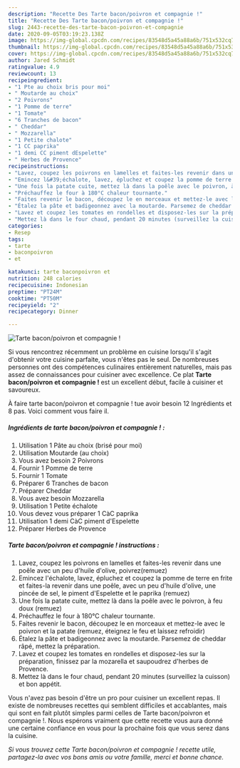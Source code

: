 ```yaml
---
description: "Recette Des Tarte bacon/poivron et compagnie !"
title: "Recette Des Tarte bacon/poivron et compagnie !"
slug: 2443-recette-des-tarte-bacon-poivron-et-compagnie
date: 2020-09-05T03:19:23.138Z
image: https://img-global.cpcdn.com/recipes/83548d5a45a88a6b/751x532cq70/tarte-baconpoivron-et-compagnie-photo-principale-de-la-recette.jpg
thumbnail: https://img-global.cpcdn.com/recipes/83548d5a45a88a6b/751x532cq70/tarte-baconpoivron-et-compagnie-photo-principale-de-la-recette.jpg
cover: https://img-global.cpcdn.com/recipes/83548d5a45a88a6b/751x532cq70/tarte-baconpoivron-et-compagnie-photo-principale-de-la-recette.jpg
author: Jared Schmidt
ratingvalue: 4.9
reviewcount: 13
recipeingredient:
- "1 Pte au choix bris pour moi"
- " Moutarde au choix"
- "2 Poivrons"
- "1 Pomme de terre"
- "1 Tomate"
- "6 Tranches de bacon"
- " Cheddar"
- " Mozzarella"
- "1 Petite chalote"
- "1 CC paprika"
- "1 demi CC piment dEspelette"
- " Herbes de Provence"
recipeinstructions:
- "Lavez, coupez les poivrons en lamelles et faites-les revenir dans une poêle avec un peu d&#39;huile d&#39;olive, poivrez(remuez)"
- "Emincez l&#39;échalote, lavez, épluchez et coupez la pomme de terre en frite et faites-la revenir dans une poêle, avec un peu d&#39;huile d&#39;olive, une pincée de sel, le piment d&#39;Espelette et le paprika (remuez)"
- "Une fois la patate cuite, mettez là dans la poêle avec le poivron, à feu doux (remuez)"
- "Préchauffez le four à 180°C chaleur tournante."
- "Faites revenir le bacon, découpez le en morceaux et mettez-le avec le poivron et la patate (remuez, éteignez le feu et laissez refroidir)"
- "Étalez la pâte et badigeonnez avec la moutarde. Parsemez de cheddar râpé, mettez la préparation."
- "Lavez et coupez les tomates en rondelles et disposez-les sur la préparation, finissez par la mozarella et saupoudrez d&#39;herbes de Provence."
- "Mettez là dans le four chaud, pendant 20 minutes (surveillez la cuisson) et bon appétit."
categories:
- Resep
tags:
- tarte
- baconpoivron
- et

katakunci: tarte baconpoivron et 
nutrition: 248 calories
recipecuisine: Indonesian
preptime: "PT24M"
cooktime: "PT50M"
recipeyield: "2"
recipecategory: Dinner

---
```



![Tarte bacon/poivron et compagnie !](https://img-global.cpcdn.com/recipes/83548d5a45a88a6b/751x532cq70/tarte-baconpoivron-et-compagnie-photo-principale-de-la-recette.jpg)

Si vous rencontrez récemment un problème en cuisine lorsqu'il s'agit d'obtenir votre cuisine parfaite, vous n'êtes pas le seul. De nombreuses personnes ont des compétences culinaires entièrement naturelles, mais pas assez de connaissances pour cuisiner avec excellence. Ce plat <strong> Tarte bacon/poivron et compagnie ! </strong> est un excellent début, facile à cuisiner et savoureux.

<!--inarticleads1-->

À faire tarte bacon/poivron et compagnie ! tue avoir besoin 12 Ingrédients et 8 pas. Voici comment vous faire il.

##### Ingrédients de tarte bacon/poivron et compagnie ! :

1. Utilisation 1 Pâte au choix (brisé pour moi)
1. Utilisation  Moutarde (au choix)
1. Vous avez besoin 2 Poivrons
1. Fournir 1 Pomme de terre
1. Fournir 1 Tomate
1. Préparer 6 Tranches de bacon
1. Préparer  Cheddar
1. Vous avez besoin  Mozzarella
1. Utilisation 1 Petite échalote
1. Vous devez vous préparer 1 CàC paprika
1. Utilisation 1 demi CàC piment d&#39;Espelette
1. Préparer  Herbes de Provence




<!--inarticleads2-->

##### Tarte bacon/poivron et compagnie ! instructions :

1. Lavez, coupez les poivrons en lamelles et faites-les revenir dans une poêle avec un peu d&#39;huile d&#39;olive, poivrez(remuez)
1. Emincez l&#39;échalote, lavez, épluchez et coupez la pomme de terre en frite et faites-la revenir dans une poêle, avec un peu d&#39;huile d&#39;olive, une pincée de sel, le piment d&#39;Espelette et le paprika (remuez)
1. Une fois la patate cuite, mettez là dans la poêle avec le poivron, à feu doux (remuez)
1. Préchauffez le four à 180°C chaleur tournante.
1. Faites revenir le bacon, découpez le en morceaux et mettez-le avec le poivron et la patate (remuez, éteignez le feu et laissez refroidir)
1. Étalez la pâte et badigeonnez avec la moutarde. Parsemez de cheddar râpé, mettez la préparation.
1. Lavez et coupez les tomates en rondelles et disposez-les sur la préparation, finissez par la mozarella et saupoudrez d&#39;herbes de Provence.
1. Mettez là dans le four chaud, pendant 20 minutes (surveillez la cuisson) et bon appétit.




<!--inarticleads1-->

<p>
Vous n'avez pas besoin d'être un pro pour cuisiner un excellent repas. Il existe de nombreuses recettes qui semblent difficiles et accablantes, mais qui sont en fait plutôt simples parmi celles de Tarte bacon/poivron et compagnie !. Nous espérons vraiment que cette recette vous aura donné une certaine confiance en vous pour la prochaine fois que vous serez dans la cuisine.
</p>

<p>
<i>Si vous trouvez cette Tarte bacon/poivron et compagnie ! recette utile, partagez-la avec vos bons amis ou votre famille, merci et bonne chance.</i>
</p>
